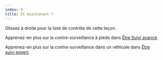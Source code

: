 ```yaml
---
index: 4
title: Et maintenant ?
---
```

Glissez à droite pour la liste de contrôle de cette leçon.

Apprenez-en plus sur la contre-surveillance à pieds dans [Être Suivi avancé](umbrella://work/being-followed/advanced).

Apprenez-en plus sur la contre-surveillance dans un véhicule dans [Être suivi expert](umbrella://work/being-followed/expert).